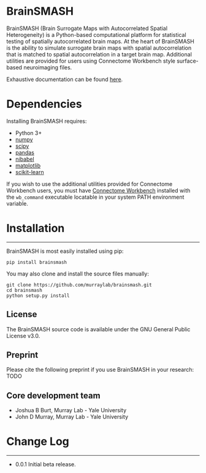 BrainSMASH
==========

BrainSMASH (Brain Surrogate Maps with Autocorrelated Spatial Heterogeneity) is a 
Python-based computational platform for statistical testing of spatially
autocorrelated brain maps. At the heart of BrainSMASH is the ability to 
simulate surrogate brain maps with spatial autocorrelation that is matched
to spatial autocorrelation in a target brain map. Additional utilities are provided
for users using Connectome Workbench style surface-based neuroimaging files.

Exhaustive documentation can be found [here](https://brainsmash.readthedocs.io).

Dependencies
============
Installing BrainSMASH requires:

- Python 3+
- [numpy](http://www.numpy.org)
- [scipy](https://www.scipy.org/)
- [pandas](https://pandas.pydata.org)
- [nibabel](http://nipy.org/nibabel)
- [matplotlib](https://matplotlib.org)
- [scikit-learn](http://scikit-learn.org/stable/index.html)

If you wish to use the additional utilities provided for Connectome Workbench users, you must have
[Connectome Workbench](https://www.humanconnectome.org/software/get-connectome-workbench) installed with the ``wb_command`` executable locatable in your
system PATH environment variable.

Installation
============
---

BrainSMASH is most easily installed using pip:

    pip install brainsmash

You may also clone and install the source files manually:

    git clone https://github.com/murraylab/brainsmash.git
    cd brainsmash
    python setup.py install

License
-------
The BrainSMASH source code is available under the GNU General Public License v3.0.

Preprint
--------
Please cite the following preprint if you use BrainSMASH in your research: TODO 

Core development team
---------------------

* Joshua B Burt, Murray Lab - Yale University
* John D Murray, Murray Lab - Yale University

Change Log
==========
---

* 0.0.1 Initial beta release.